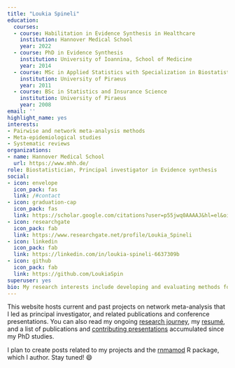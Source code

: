 ```yaml
---
title: "Loukia Spineli"
education:
  courses:
  - course: Habilitation in Evidence Synthesis in Healthcare
    institution: Hannover Medical School
    year: 2022
  - course: PhD in Evidence Synthesis
    institution: University of Ioannina, School of Medicine
    year: 2014
  - course: MSc in Applied Statistics with Specialization in Biostatistics and Biometry
    institution: University of Piraeus
    year: 2011
  - course: BSc in Statistics and Insurance Science
    institution: University of Piraeus
    year: 2008
email: ''
highlight_name: yes
interests:
- Pairwise and network meta-analysis methods
- Meta-epidemiological studies
- Systematic reviews
organizations:
- name: Hannover Medical School
  url: https://www.mhh.de/
role: Biostatistician, Principal investigator in Evidence synthesis
social:
- icon: envelope
  icon_pack: fas
  link: /#contact
- icon: graduation-cap
  icon_pack: fas
  link: https://scholar.google.com/citations?user=p55jwq0AAAAJ&hl=el&oi=ao
- icon: researchgate
  icon_pack: fab
  link: https://www.researchgate.net/profile/Loukia_Spineli
- icon: linkedin
  icon_pack: fab
  link: https://linkedin.com/in/loukia-spineli-6637309b
- icon: github
  icon_pack: fab
  link: https://github.com/LoukiaSpin
superuser: yes
bio: My research interests include developing and evaluating methods for pairwise and network meta-analysis using aggregate data, and working on the R package [rnmamod](https://cran.r-project.org/web/packages/rnmamod/index.html).
---
```


This website hosts current and past projects on network meta-analysis that I led as principal investigator, and related publications and conference presentations. You can also read my ongoing [research journey](/biography/biography/), my [resumé](/resume/resume/), and a list of publications and [contributing presentations](/presentations/presentations/) accumulated since my PhD studies.

I plan to create posts related to my projects and the [rnmamod](https://cran.r-project.org/web/packages/rnmamod/index.html) R package, which I author. Stay tuned! :smile: 
